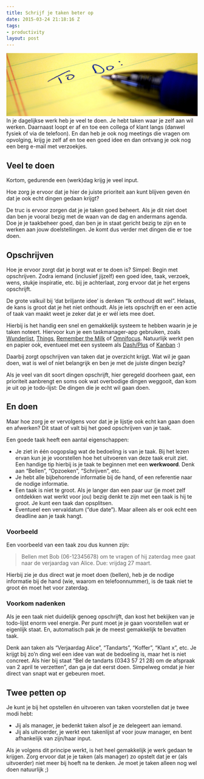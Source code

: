 ```yaml
---
title: Schrijf je taken beter op
date: 2015-03-24 21:18:16 Z
tags:
- productivity
layout: post
---
```


![Todo-list](/content/images/2015/03/Great-To-Do-List.jpg)
In je dagelijkse werk heb je veel te doen. Je hebt taken waar je zelf aan wil werken. Daarnaast loopt er af en toe een collega of klant langs (danwel fysiek of via de telefoon). En dan heb je ook nog meetings die vragen om opvolging, krijg je zelf af en toe een goed idee en dan ontvang je ook nog een berg e-mail met verzoekjes.

## Veel te doen
Kortom, gedurende een (werk)dag krijg je veel input.

Hoe zorg je ervoor dat je hier de juiste prioriteit aan kunt blijven geven én dat je ook echt dingen gedaan krijgt?

De truc is ervoor zorgen dat je je taken goed beheert. Als je dit niet doet dan ben je vooral bezig met de waan van de dag en andermans agenda. Doe je je taakbeheer goed, dan ben je in staat gericht bezig te zijn en te werken aan jouw doelstellingen. Je komt dus verder met dingen die er toe doen.

## Opschrijven
Hoe je ervoor zorgt dat je borgt wat er te doen is? Simpel: Begin met opschrijven. Zodra iemand (inclusief jijzelf) een goed idee, taak, verzoek, wens, stukje inspiratie, etc. bij je achterlaat, zorg ervoor dat je het ergens opschrijft.

De grote valkuil bij ‘dat briljante idee’ is denken “Ik onthoud dit wel”. Helaas, de kans is groot dat je het niet onthoudt. Als je iets opschrijft en er een actie of taak van maakt weet je zeker dat je er wél iets mee doet.

Hierbij is het handig een snel en gemakkelijk systeem te hebben waarin je je taken noteert. Hiervoor kun je een taskmanager-app gebruiken, zoals [Wunderlist](https://www.wunderlist.com/), [Things](https://culturedcode.com/things/), [Remember the Milk](https://www.rememberthemilk.com/) of [Omnifocus](https://www.omnigroup.com/omnifocus). Natuurlijk werkt pen en papier ook, eventueel met een systeem als [Dash/Plus](http://patrickrhone.com/dashplus/) of [Kanban](http://kanbanblog.com/explained/) :)  

Daarbij zorgt opschrijven van taken dat je overzicht krijgt. Wat wil je gaan doen, wat is wel of niet belangrijk en ben je met de juiste dingen bezig?

Als je veel van dit soort dingen opschrijft, hier geregeld doorheen gaat, een prioriteit aanbrengt en soms ook wat overbodige dingen weggooit, dan kom je uit op je todo-lijst: De dingen die je echt wil gaan doen.

## En doen
Maar hoe zorg je er vervolgens voor dat je je lijstje ook echt kan gaan doen en afwerken? Dit staat of valt bij het goed opschrijven van je taak. 

Een goede taak heeft een aantal eigenschappen:

- Je ziet in één oogopslag wat de bedoeling is van je taak. Bij het lezen ervan kun je je voorstellen hoe het uitvoeren van deze taak eruit ziet. Een handige tip hierbij is je taak te beginnen met een **werkwoord**. Denk aan “Bellen”, “Opzoeken”, “Schrijven”, etc.
- Je hebt alle bijbehorende informatie bij de hand, of een referentie naar de nodige informatie.
- Een taak is niet te groot. Als je langer dan een paar uur (je moet zelf ontdekken wat werkt voor jou) bezig denkt te zijn met een taak is hij te groot. Je kunt een taak dan opsplitsen.
- Eventueel een vervaldatum (“due date”). Maar alleen als er ook echt een deadline aan je taak hangt.

### Voorbeeld
Een voorbeeld van een taak zou dus kunnen zijn:
> Bellen met Bob (06-12345678) om te vragen of hij zaterdag mee gaat naar de verjaardag van Alice. Due: vrijdag 27 maart.

Hierbij zie je dus direct wat je moet doen (bellen), heb je de nodige informatie bij de hand (wie, waarom en telefoonnummer), is de taak niet te groot én moet het voor zaterdag.

### Voorkom nadenken
Als je een taak niet duidelijk genoeg opschrijft, dan kost het bekijken van je todo-lijst enorm veel energie. Per punt moet je je gaan voorstellen wat er eigenlijk staat. En, automatisch pak je de meest gemakkelijk te bevatten taak.
  
Denk aan taken als “Verjaardag Alice”, “Tandarts”, “Koffer”, “Klant x”, etc. Je krijgt bij zo’n ding wel een idee van wat de bedoeling is, maar het is niet concreet. Als hier bij staat “Bel de tandarts (0343 57 21 28) om de afspraak van 2 april te verzetten”, dan ga je dat eerst doen. Simpelweg omdat je hier direct van snapt wat er gebeuren moet.

## Twee petten op
Je kunt je bij het opstellen én uitvoeren van taken voorstellen dat je twee modi hebt:

- Jij als manager, je bedenkt taken alsof je ze delegeert aan iemand.
- Jij als uitvoerder, je werkt een takenlijst af voor jouw manager, en bent afhankelijk van zijn/haar input.

Als je volgens dit principe werkt, is het heel gemakkelijk je werk gedaan te krijgen. Zorg ervoor dat je je taken (als manager) zo opstelt dat je er (als uitvoerder) niet meer bij hoeft na te denken. Je moet je taken alleen nog wel doen natuurlijk ;)